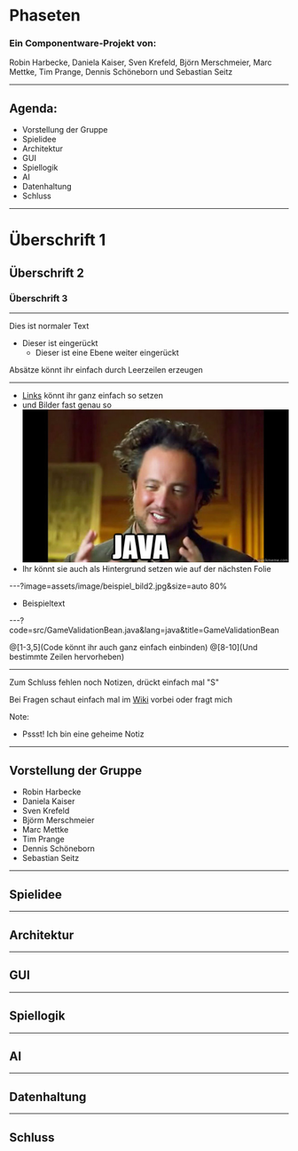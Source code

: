 # Phaseten

### Ein Componentware-Projekt von:
Robin Harbecke, Daniela Kaiser, Sven Krefeld, Björn Merschmeier, Marc Mettke, Tim Prange, Dennis Schöneborn und Sebastian Seitz

---

## Agenda:

- Vorstellung der Gruppe
- Spielidee
- Architektur
- GUI
- Spiellogik
- AI
- Datenhaltung
- Schluss

---

# Überschrift 1
## Überschrift 2
### Überschrift 3

---

Dies ist normaler Text
- Dieser ist eingerückt
  + Dieser ist eine Ebene weiter eingerückt
  
Absätze könnt ihr einfach durch Leerzeilen erzeugen

---

- [Links](http://gph.to/2DJZeDS) könnt ihr ganz einfach so setzen
- und Bilder fast genau so
![Beispiel Bild1](assets/image/beispiel_bild1.jpg)
- Ihr könnt sie auch als Hintergrund setzen wie auf der nächsten Folie

---?image=assets/image/beispiel_bild2.jpg&size=auto 80%

- Beispieltext

---?code=src/GameValidationBean.java&lang=java&title=GameValidationBean

@[1-3,5](Code könnt ihr auch ganz einfach einbinden)
@[8-10](Und bestimmte Zeilen hervorheben)

---

Zum Schluss fehlen noch Notizen, drückt einfach mal "S"

Bei Fragen schaut einfach mal im [Wiki](https://github.com/gitpitch/gitpitch/wiki) vorbei oder fragt mich

Note:
- Pssst! Ich bin eine geheime Notiz

---

## Vorstellung der Gruppe
- Robin Harbecke
- Daniela Kaiser
- Sven Krefeld
- Björm Merschmeier
- Marc Mettke
- Tim Prange
- Dennis Schöneborn
- Sebastian Seitz

---

## Spielidee

---

## Architektur

---

## GUI

---

## Spiellogik

---

## AI

---

## Datenhaltung

---

## Schluss
